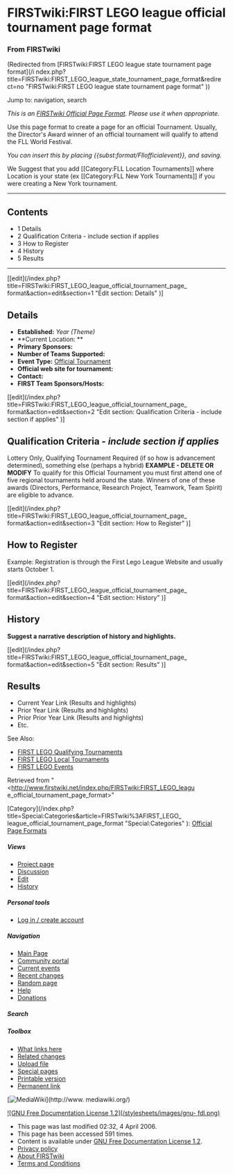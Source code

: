 # FIRSTwiki:FIRST LEGO league official tournament page format

### From FIRSTwiki

(Redirected from [FIRSTwiki:FIRST LEGO league state tournament page format](/i
ndex.php?title=FIRSTwiki:FIRST_LEGO_league_state_tournament_page_format&redire
ct=no "FIRSTwiki:FIRST LEGO league state tournament page format" ))

Jump to: navigation, search

_This is an [FIRSTwiki Official Page Format](/index.php/FIRSTwiki:Page_formats
"FIRSTwiki:Page formats" ). Please use it when appropriate._

Use this page format to create a page for an official Tournament. Usually, the
Director's Award winner of an official tournament will qualify to attend the
FLL World Festival.

_You can insert this by placing {{subst:format/Fllofficialevent}}, and
saving._

We Suggest that you add [[Category:FLL Location Tournaments]] where Location
is your state (ex [[Category:FLL New York Tournaments]] if you were creating a
New York tournament.

* * *

## Contents

  * 1 Details
  * 2 Qualification Criteria - include section if applies
  * 3 How to Register
  * 4 History
  * 5 Results  
---  
  
[[edit](/index.php?title=FIRSTwiki:FIRST_LEGO_league_official_tournament_page_
format&action=edit&section=1 "Edit section: Details" )]

## Details

  * **Established:** _Year (Theme)_
  * **Current Location: **
  * **Primary Sponsors:**
  * **Number of Teams Supported:**
  * **Event Type:** [Official Tournament](/index.php?title=FLL_Official_Tournament&action=edit "FLL Official Tournament" )
  * **Official web site for tournament:**
  * **Contact:**
  * **FIRST Team Sponsors/Hosts:**

[[edit](/index.php?title=FIRSTwiki:FIRST_LEGO_league_official_tournament_page_
format&action=edit&section=2 "Edit section: Qualification Criteria - include
section if applies" )]

## Qualification Criteria _\- include section if applies_

Lottery Only, Qualifying Tournament Required (if so how is advancement
determined), something else (perhaps a hybrid) **EXAMPLE - DELETE OR MODIFY**
To qualify for this Official Tournament you must first attend one of five
regional tournaments held around the state. Winners of one of these awards
(Directors, Performance, Research Project, Teamwork, Team Spirit) are eligible
to advance.

[[edit](/index.php?title=FIRSTwiki:FIRST_LEGO_league_official_tournament_page_
format&action=edit&section=3 "Edit section: How to Register" )]

## How to Register

Example: Registration is through the First Lego League Website and usually
starts October 1.

[[edit](/index.php?title=FIRSTwiki:FIRST_LEGO_league_official_tournament_page_
format&action=edit&section=4 "Edit section: History" )]

## History

**Suggest a narrative description of history and highlights.**

[[edit](/index.php?title=FIRSTwiki:FIRST_LEGO_league_official_tournament_page_
format&action=edit&section=5 "Edit section: Results" )]

## Results

  * Current Year Link (Results and highlights) 
  * Prior Year Link (Results and highlights) 
  * Prior Prior Year Link (Results and highlights) 
  * Etc. 

See Also:

  * [FIRST LEGO Qualifying Tournaments](/index.php/Category:FLL_Qualifying_Tournaments "Category:FLL Qualifying Tournaments" )
  * [FIRST LEGO Local Tournaments](/index.php/Category:FLL_Local_Tournaments "Category:FLL Local Tournaments" )
  * [FIRST LEGO Events](/index.php/Category:FLL_Events "Category:FLL Events" )

  

Retrieved from "<http://www.firstwiki.net/index.php/FIRSTwiki:FIRST_LEGO_leagu
e_official_tournament_page_format>"

[Category](/index.php?title=Special:Categories&article=FIRSTwiki%3AFIRST_LEGO_
league_official_tournament_page_format "Special:Categories" ): [Official Page
Formats](/index.php/Category:Official_Page_Formats "Category:Official Page
Formats" )

##### Views

  * [Project page](/index.php/FIRSTwiki:FIRST_LEGO_league_official_tournament_page_format)
  * [Discussion](/index.php?title=FIRSTwiki_talk:FIRST_LEGO_league_official_tournament_page_format&action=edit)
  * [Edit](/index.php?title=FIRSTwiki:FIRST_LEGO_league_official_tournament_page_format&action=edit)
  * [History](/index.php?title=FIRSTwiki:FIRST_LEGO_league_official_tournament_page_format&action=history)

##### Personal tools

  * [Log in / create account](/index.php?title=Special:Userlogin&returnto=FIRSTwiki:FIRST_LEGO_league_official_tournament_page_format)

[](/index.php/Main_Page "Main Page" )

##### Navigation

  * [Main Page](/index.php/Main_Page)
  * [Community portal](/index.php/FIRSTwiki:Community_portal)
  * [Current events](/index.php/Current_events)
  * [Recent changes](/index.php/Special:Recentchanges)
  * [Random page](/index.php/Special:Random)
  * [Help](/index.php/Help:Contents)
  * [Donations](/index.php/FIRSTwiki:Site_support)

##### Search



##### Toolbox

  * [What links here](/index.php/Special:Whatlinkshere/FIRSTwiki:FIRST_LEGO_league_official_tournament_page_format)
  * [Related changes](/index.php/Special:Recentchangeslinked/FIRSTwiki:FIRST_LEGO_league_official_tournament_page_format)
  * [Upload file](/index.php/Special:Upload)
  * [Special pages](/index.php/Special:Specialpages)
  * [Printable version](/index.php?title=FIRSTwiki:FIRST_LEGO_league_official_tournament_page_format&printable=yes)
  * [Permanent link](/index.php?title=FIRSTwiki:FIRST_LEGO_league_official_tournament_page_format&oldid=45903)

[![MediaWiki](/skins/common/images/poweredby_mediawiki_88x31.png)](http://www.
mediawiki.org/)

[![GNU Free Documentation License 1.2](/stylesheets/images/gnu-
fdl.png)](http://www.gnu.org/copyleft/fdl.html)

  * This page was last modified 02:32, 4 April 2006.
  * This page has been accessed 591 times.
  * Content is available under [GNU Free Documentation License 1.2](http://www.gnu.org/copyleft/fdl.html "http://www.gnu.org/copyleft/fdl.html" ).
  * [Privacy policy](/index.php/FIRSTwiki:Privacy_policy "FIRSTwiki:Privacy policy" )
  * [About FIRSTwiki](/index.php/FIRSTwiki:About "FIRSTwiki:About" )
  * [Terms and Conditions](/index.php/FIRSTwiki:Terms_and_conditions "FIRSTwiki:Terms and conditions" )


